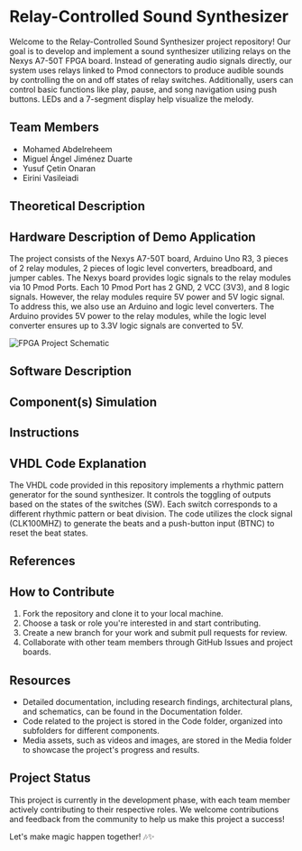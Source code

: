 # Relay-Controlled Sound Synthesizer

Welcome to the Relay-Controlled Sound Synthesizer project repository! Our goal is to develop and implement a sound synthesizer utilizing relays on the Nexys A7-50T FPGA board. Instead of generating audio signals directly, our system uses relays linked to Pmod connectors to produce audible sounds by controlling the on and off states of relay switches. Additionally, users can control basic functions like play, pause, and song navigation using push buttons. LEDs and a 7-segment display help visualize the melody.

## Team Members
- Mohamed Abdelreheem
- Miguel Ángel Jiménez Duarte
- Yusuf Çetin Onaran
- Eirini Vasileiadi

## Theoretical Description

## Hardware Description of Demo Application
The project consists of the Nexys A7-50T board, Arduino Uno R3, 3 pieces of 2 relay modules, 2 pieces of logic level converters, breadboard, and jumper cables. The Nexys board provides logic signals to the relay modules via 10 Pmod Ports. Each 10 Pmod Port has 2 GND, 2 VCC (3V3), and 8 logic signals. However, the relay modules require 5V power and 5V logic signal. To address this, we also use an Arduino and logic level converters. The Arduino provides 5V power to the relay modules, while the logic level converter ensures up to 3.3V logic signals are converted to 5V.

![FPGA Project Schematic](https://github.com/Mohamedt4r29/Relay-Controlled-Sound-Synthesizer/assets/164936141/361734d0-5251-40f4-9b8f-6ded01f3b049)

## Software Description

## Component(s) Simulation

## Instructions

## VHDL Code Explanation
The VHDL code provided in this repository implements a rhythmic pattern generator for the sound synthesizer. It controls the toggling of outputs based on the states of the switches (SW). Each switch corresponds to a different rhythmic pattern or beat division. The code utilizes the clock signal (CLK100MHZ) to generate the beats and a push-button input (BTNC) to reset the beat states.

## References

## How to Contribute
1. Fork the repository and clone it to your local machine.
2. Choose a task or role you're interested in and start contributing.
3. Create a new branch for your work and submit pull requests for review.
4. Collaborate with other team members through GitHub Issues and project boards.

## Resources
- Detailed documentation, including research findings, architectural plans, and schematics, can be found in the Documentation folder.
- Code related to the project is stored in the Code folder, organized into subfolders for different components.
- Media assets, such as videos and images, are stored in the Media folder to showcase the project's progress and results.

## Project Status
This project is currently in the development phase, with each team member actively contributing to their respective roles. We welcome contributions and feedback from the community to help us make this project a success!

Let's make magic happen together! 🎶✨
